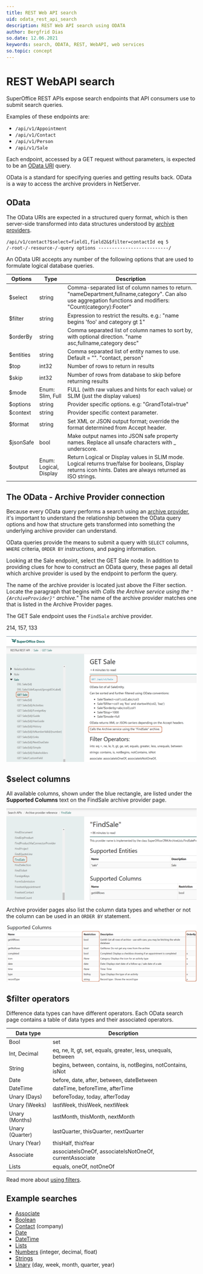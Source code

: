 ```yaml
---
title: REST Web API search
uid: odata_rest_api_search
description: REST Web API search using ODATA
author: Bergfrid Dias
so.date: 12.06.2021
keywords: search, ODATA, REST, WebAPI, web services
so.topic: concept
---
```


# REST WebAPI search

SuperOffice REST APIs expose search endpoints that API consumers use to submit search queries.

Examples of these endpoints are:

* `/api/v1/Appointment`
* `/api/v1/Contact`
* `/api/v1/Person`
* `/api/v1/Sale`

Each endpoint, accessed by a GET request without parameters, is expected to be an [OData URI][1] query.

OData is a standard for specifying queries and getting results back. OData is a way to access the archive providers in NetServer.

## OData

The OData URIs are expected in a structured query format, which is then server-side transformed into data structures understood by [archive providers][2].

```http
/api/v1/contact?$select=field1,field2&$filter=contactId eq 5
/-root-/-resource-/-query options --------------------------/
```

An OData URI accepts any number of the following options that are used to formulate logical database queries.

| Options | Type | Description |
|---|---|---|
| $select | string | Comma-separated list of column names to return. "nameDepartment,fullname,category". Can also use aggregation functions and modifiers: "Count(category):Footer" |
| $filter | string | Expression to restrict the results. e.g.: "name begins 'foo' and category gt 1" |
| $orderBy | string | Comma separated list of column names to sort by, with optional direction. "name asc,fullname,category desc" |
| $entities | string | Comma separated list of entity names to use. Default = "". "contact, person" |
| $top | int32 | Number of rows to return in results |
| $skip | int32 | Number of rows from database to skip before returning results |
| $mode | Enum: Slim, Full | FULL (with raw values and hints for each value) or SLIM (just the display values) |
| $options | string | Provider specific options. e.g: "GrandTotal=true" |
| $context | string | Provider specific context parameter. |
| $format | string | Set XML or JSON output format; override the format determined from Accept header. |
| $jsonSafe | bool | Make output names into JSON safe property names. Replace all unsafe characters with _ underscore. |
| $output | Enum: Logical, Display | Return Logical or Display values in SLIM mode. Logical returns true/false for booleans, Display returns icon hints. Dates are always returned as ISO strings. |

## The OData - Archive Provider connection

Because every OData query performs a search using an [archive provider][1], it's important to understand the relationship between the OData query options and how that structure gets transformed into something the underlying archive provider can understand.

OData queries provide the means to submit a query with `SELECT` columns, `WHERE` criteria, `ORDER BY` instructions, and paging information.

Looking at the Sale endpoint, select the GET Sale node. In addition to providing clues for how to construct an OData query, these pages all detail which archive provider is used by the endpoint to perform the query.

The name of the archive provider is located just above the Filter section. Locate the paragraph that begins with *Calls the Archive service using the `"{ArchiveProvider}"` archive."* The name of the archive provider matches one that is listed in the Archive Provider pages.

The GET Sale endpoint uses the `FindSale` archive provider.

214, 157, 133

![GetSale -screenshot][img1]

## $select columns

All available columns, shown under the blue rectangle, are listed under the **Supported Columns** text on the FindSale archive provider page.

![GetSale -screenshot][img2]

Archive provider pages also list the column data types and whether or not the column can be used in an `ORDER BY` statement.

![GetSale -screenshot][img3]

## $filter operators

Difference data types can have different operators. Each OData search page contains a table of data types and their associated operators.

| Data type | Description |
|---|---|
| Bool | set |
| Int, Decimal | eq, ne, lt, gt, set, equals, greater, less, unequals, between |
| String | begins, between, contains, is, notBegins, notContains, isNot |
| Date | before, date, after, between, dateBetween |
| DateTime | dateTime, beforeTime, afterTime |
| Unary (Days)| beforeToday, today, afterToday |
| Unary (Weeks) | lastWeek, thisWeek, nextWeek |
| Unary (Months) | lastMonth, thisMonth, nextMonth |
| Unary (Quarter) | lastQuarter, thisQuarter, nextQuarter |
| Unary (Year) | thisHalf, thisYear |
| Associate | associateIsOneOf, associateIsNotOneOf, currentAssociate |
| Lists | equals, oneOf, notOneOf |

Read more about [using filters][3].

## Example searches

* [Associate][4]
* [Boolean][5]
* [Contact][12] (company)
* [Date][6]
* [DateTime][7]
* [Lists][8]
* [Numbers][9] (integer, decimal, float)
* [Strings][10]
* [Unary][11] (day, week, month, quarter, year)

<!-- Referenced links -->
[1]: https://www.odata.org/
[2]: ../../archive-providers/index.md
[3]: using-filters.md
[4]: associate.md
[5]: boolean.md
[6]: date.md
[7]: datetime.md
[8]: lists.md
[9]: numbers.md
[10]: strings.md
[11]: unary.md
[12]: ../../../company/howto/services/get-all-contacts-rest.md

<!-- Referenced images -->
[img1]: media/get-sale.png
[img2]: media/find-sale.png
[img3]: media/find-sale-supported-columns.png
